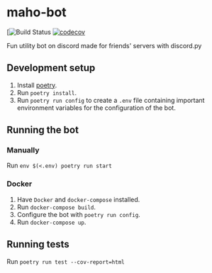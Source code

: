 # maho-bot

[![Build Status](https://github.com/SciADV-Community/maho-bot/workflows/CI%20%26%20CD/badge.svg)
[![codecov](https://codecov.io/gh/SciADV-Community/maho-bot/branch/master/graph/badge.svg)](https://codecov.io/gh/SciADV-Community/maho-bot)

Fun utility bot on discord made for friends' servers with discord.py

## Development setup

1. Install [poetry](https://python-poetry.org/).
2. Run `poetry install`.
3. Run `poetry run config` to create a `.env` file containing important environment variables for the configuration of the bot.

## Running the bot

### Manually

Run `env $(<.env) poetry run start`

### Docker

1. Have `Docker` and `docker-compose` installed.
2. Run `docker-compose build`.
3. Configure the bot with `poetry run config`.
4. Run `docker-compose up`.

## Running tests

Run `poetry run test --cov-report=html`
